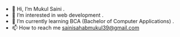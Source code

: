 - 👋 Hi, I’m Mukul Saini .
- 👀 I’m interested in web development .
- 🌱 I’m currently learning BCA (Bachelor of Computer Applications) .
- 📫 How to reach me sainisahabmukul39@gmail.com

<!---
saini2425/saini2425 is a ✨ special ✨ repository because its `README.md` (this file) appears on your GitHub profile.
You can click the Preview link to take a look at your changes.
--->

